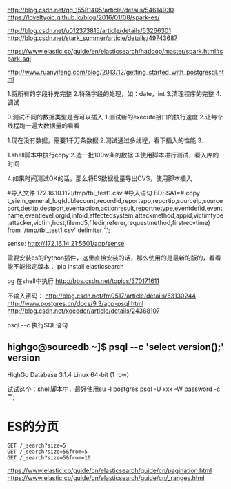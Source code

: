 http://blog.csdn.net/qq_15581405/article/details/54614930
https://loveltyoic.github.io/blog/2016/01/08/spark-es/


http://blog.csdn.net/u012373815/article/details/53266301
http://blog.csdn.net/stark_summer/article/details/49743687

https://www.elastic.co/guide/en/elasticsearch/hadoop/master/spark.html#spark-sql

http://www.ruanyifeng.com/blog/2013/12/getting_started_with_postgresql.html


1.将所有的字段补充完整
2.特殊字段的处理，如：date，int
3.清理程序的完整
4.调试

0.测试不同的数据类型是否可以插入
1.测试新的execute接口的执行速度
2.让每个线程跑一遍大数据量的看看


1.现在没有数据，需要1千万条数据
2.测试通过多线程，看下插入的性能
3.


1.shell脚本中执行copy
2.造一批100w条的数据
3.使用脚本进行测试，看入库的时间

4.如果时间测试OK的话，那么将ES数据批量导出CVS，使用脚本插入

#导入文件
172.16.10.112:/tmp/tbl_test1.csv
#导入语句
BDSSA1=# copy t_siem_general_log(dublecount,recordid,reportapp,reportip,sourceip,sourceport,destip,destport,eventaction,actionresult,reportnetype,eventdefid,eventname,eventlevel,orgid,infoid,affectedsystem,attackmethod,appid,victimtype,attacker,victim,host,filemd5,filedir,referer,requestmethod,firstrecvtime) from '/tmp/tbl_test1.csv' delimiter ',';

sense:
http://172.16.14.21:5601/app/sense

需要安装es的Python插件，这里直接安装的话，那么使用的是最新的版的，看看能不能指定版本：
pip install elasticsearch




pg 在shell中执行
http://bbs.csdn.net/topics/370171611

不输入密码：
http://blog.csdn.net/fm0517/article/details/53130244
http://www.postgres.cn/docs/9.3/app-psql.html
http://blog.csdn.net/xocoder/article/details/24368107


psql --c 执行SQL语句

highgo@sourcedb ~]$ psql --c 'select version();'
              version               
------------------------------------
 HighGo Database 3.1.4 Linux 64-bit
(1 row)

试试这个：shell脚本中，最好使用su -l postgres psql -U xxx -W password -c "";


# ES的分页

```
GET /_search?size=5
GET /_search?size=5&from=5
GET /_search?size=5&from=10

```

https://www.elastic.co/guide/cn/elasticsearch/guide/cn/pagination.html
https://www.elastic.co/guide/cn/elasticsearch/guide/cn/_ranges.html




